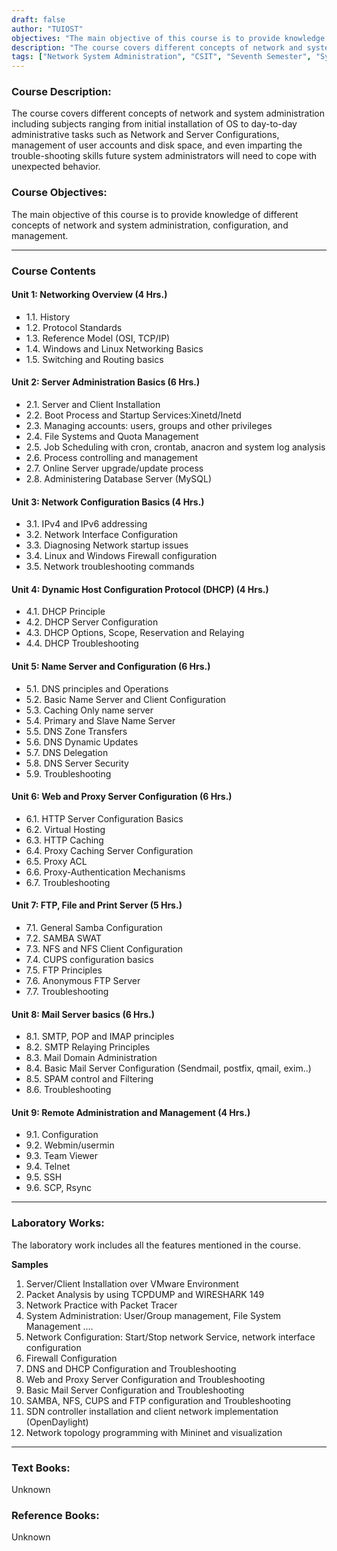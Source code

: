 ```yaml
---
draft: false
author: "TUIOST"
objectives: "The main objective of this course is to provide knowledge of different concepts of network and system administration, configuration, and management. "
description: "The course covers different concepts of network and system administration including subjects ranging from initial installation of OS to day-to-day administrative tasks such as Network and Server Configurations, management of user accounts and disk space, and even imparting the trouble-shooting skills future system administrators will need to cope with unexpected behavior."
tags: ["Network System Administration", "CSIT", "Seventh Semester", "Syllabus", "TU"]
---
```


### Course Description:

The course covers different concepts of network and system administration including subjects ranging from initial installation of OS to day-to-day administrative tasks such as Network and Server Configurations, management of user accounts and disk space, and even imparting the trouble-shooting skills future system administrators will need to cope with unexpected behavior.

### Course Objectives:

The main objective of this course is to provide knowledge of different concepts of network and system administration, configuration, and management.

<hr>

### Course Contents

#### Unit 1: Networking Overview (4 Hrs.)

- 1.1. History
- 1.2. Protocol Standards
- 1.3. Reference Model (OSI, TCP/IP)
- 1.4. Windows and Linux Networking Basics
- 1.5. Switching and Routing basics

#### Unit 2: Server Administration Basics (6 Hrs.)

- 2.1. Server and Client Installation
- 2.2. Boot Process and Startup Services:Xinetd/Inetd
- 2.3. Managing accounts: users, groups and other privileges
- 2.4. File Systems and Quota Management
- 2.5. Job Scheduling with cron, crontab, anacron and system log analysis
- 2.6. Process controlling and management
- 2.7. Online Server upgrade/update process
- 2.8. Administering Database Server (MySQL)

#### Unit 3: Network Configuration Basics (4 Hrs.)

- 3.1. IPv4 and IPv6 addressing
- 3.2. Network Interface Configuration
- 3.3. Diagnosing Network startup issues
- 3.4. Linux and Windows Firewall configuration
- 3.5. Network troubleshooting commands

#### Unit 4: Dynamic Host Configuration Protocol (DHCP) (4 Hrs.)

- 4.1. DHCP Principle
- 4.2. DHCP Server Configuration
- 4.3. DHCP Options, Scope, Reservation and Relaying
- 4.4. DHCP Troubleshooting

#### Unit 5: Name Server and Configuration (6 Hrs.)

- 5.1. DNS principles and Operations
- 5.2. Basic Name Server and Client Configuration
- 5.3. Caching Only name server
- 5.4. Primary and Slave Name Server
- 5.5. DNS Zone Transfers
- 5.6. DNS Dynamic Updates
- 5.7. DNS Delegation
- 5.8. DNS Server Security
- 5.9. Troubleshooting

#### Unit 6: Web and Proxy Server Configuration (6 Hrs.)

- 6.1. HTTP Server Configuration Basics
- 6.2. Virtual Hosting
- 6.3. HTTP Caching
- 6.4. Proxy Caching Server Configuration
- 6.5. Proxy ACL
- 6.6. Proxy-Authentication Mechanisms
- 6.7. Troubleshooting

#### Unit 7: FTP, File and Print Server (5 Hrs.)

- 7.1. General Samba Configuration
- 7.2. SAMBA SWAT
- 7.3. NFS and NFS Client Configuration
- 7.4. CUPS configuration basics
- 7.5. FTP Principles
- 7.6. Anonymous FTP Server
- 7.7. Troubleshooting

#### Unit 8: Mail Server basics (6 Hrs.)

- 8.1. SMTP, POP and IMAP principles
- 8.2. SMTP Relaying Principles
- 8.3. Mail Domain Administration
- 8.4. Basic Mail Server Configuration (Sendmail, postfix, qmail, exim..)
- 8.5. SPAM control and Filtering
- 8.6. Troubleshooting

#### Unit 9: Remote Administration and Management (4 Hrs.)

- 9.1. Configuration
- 9.2. Webmin/usermin
- 9.3. Team Viewer
- 9.4. Telnet
- 9.5. SSH
- 9.6. SCP, Rsync

<hr>

### Laboratory Works:

The laboratory work includes all the features mentioned in the course.

**Samples**

1. Server/Client Installation over VMware Environment
2. Packet Analysis by using TCPDUMP and WIRESHARK 149
3. Network Practice with Packet Tracer
4. System Administration: User/Group management, File System Management ….
5. Network Configuration: Start/Stop network Service, network interface configuration
6. Firewall Configuration
7. DNS and DHCP Configuration and Troubleshooting
8. Web and Proxy Server Configuration and Troubleshooting
9. Basic Mail Server Configuration and Troubleshooting
10. SAMBA, NFS, CUPS and FTP configuration and Troubleshooting
11. SDN controller installation and client network implementation (OpenDaylight)
12. Network topology programming with Mininet and visualization

<hr>

### Text Books:

Unknown

### Reference Books:

Unknown
